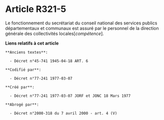 # Article R321-5

Le fonctionnement du secrétariat du conseil national des services publics départementaux et communaux est assuré par le
personnel de la direction générale des collectivités locales[*compétence*].

**Liens relatifs à cet article**

	**Anciens textes**:

	  - Décret n°45-741 1945-04-18 ART. 6

	**Codifié par**:

	  - Décret n°77-241 1977-03-07

	**Créé par**:

	  - Décret n°77-241 1977-03-07 JORF et JONC 18 Mars 1977

	**Abrogé par**:

	  - Décret n°2000-318 du 7 avril 2000 - art. 4 (V)
